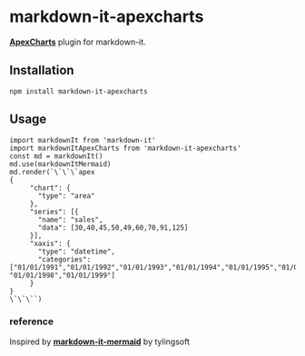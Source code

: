 # markdown-it-apexcharts

 __[ApexCharts](https://apexcharts.com/)__ plugin for markdown-it.


## Installation
    npm install markdown-it-apexcharts
    
    
## Usage
    import markdownIt from 'markdown-it'
    import markdownItApexCharts from 'markdown-it-apexcharts'
    const md = markdownIt()
    md.use(markdownItMermaid)
    md.render(`\`\`\`apex
    {
         "chart": {
           "type": "area"
         },
         "series": [{
           "name": "sales",
           "data": [30,40,45,50,49,60,70,91,125]
         }],
         "xaxis": {
           "type": "datetime",
           "categories": ["01/01/1991","01/01/1992","01/01/1993","01/01/1994","01/01/1995","01/01/1996","01/01/1997",         "01/01/1998","01/01/1999"]
         }
    }   
    \`\`\``)
    

    
 ### reference
 Inspired by __[markdown-it-mermaid](https://github.com/tylingsoft/markdown-it-mermaid)__ by tylingsoft
